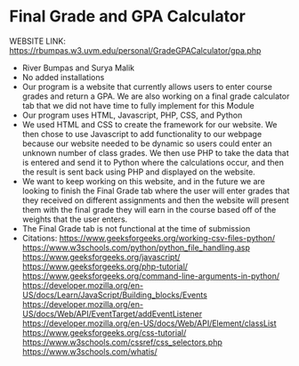 # Final Grade and GPA Calculator

WEBSITE LINK: https://rbumpas.w3.uvm.edu/personal/GradeGPACalculator/gpa.php

- River Bumpas and Surya Malik
- No added installations
- Our program is a website that currently allows users to enter course grades and return a GPA. We are also working on a final grade calculator tab that we did not have time to fully implement for this Module
- Our program uses HTML, Javascript, PHP, CSS, and Python
- We used HTML and CSS to create the framework for our website. We then chose to use Javascript to add functionality to our webpage because our website needed to be dynamic so users could enter an unknown number of class grades. We then use PHP to take the data that is entered and send it to Python where the calculations occur, and then the result is sent back using PHP and displayed on the website. 
- We want to keep working on this website, and in the future we are looking to finish the Final Grade tab where the user will enter grades that they received on different assignments and then the website will present them with the final grade they will earn in the course based off of the weights that the user enters.
- The Final Grade tab is not functional at the time of submission
- Citations:
https://www.geeksforgeeks.org/working-csv-files-python/
https://www.w3schools.com/python/python_file_handling.asp  
https://www.geeksforgeeks.org/javascript/  
https://www.geeksforgeeks.org/php-tutorial/  
https://www.geeksforgeeks.org/command-line-arguments-in-python/  
https://developer.mozilla.org/en-US/docs/Learn/JavaScript/Building_blocks/Events  
https://developer.mozilla.org/en-US/docs/Web/API/EventTarget/addEventListener  
https://developer.mozilla.org/en-US/docs/Web/API/Element/classList  
https://www.geeksforgeeks.org/css-tutorial/  
https://www.w3schools.com/cssref/css_selectors.php  
https://www.w3schools.com/whatis/  



